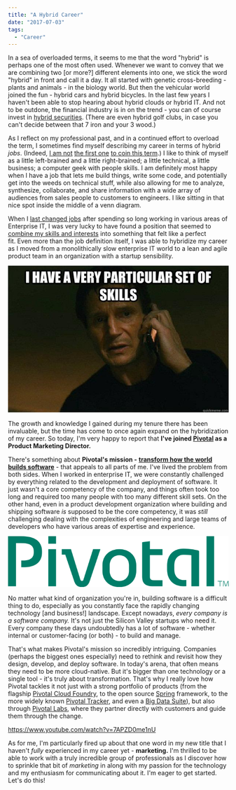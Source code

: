 ```yaml
---
title: "A Hybrid Career"
date: "2017-07-03"
tags: 
  - "Career"
---
```


In a sea of overloaded terms, it seems to me that the word "hybrid" is perhaps one of the most often used. Whenever we want to convey that we are combining two \[or more?\] different elements into one, we stick the word "hybrid" in front and call it a day. It all started with genetic cross-breeding - plants and animals - in the biology world. But then the vehicular world joined the fun - hybrid cars and hybrid bicycles. In the last few years I haven't been able to stop hearing about hybrid clouds or hybrid IT. And not to be outdone, the financial industry is in on the trend - you can of course invest in [hybrid securities](http://www.investopedia.com/terms/h/hybridsecurity.asp). (There are even hybrid golf clubs, in case you can't decide between that 7 iron and your 3 wood.)

As I reflect on my professional past, and in a continued effort to overload the term, I sometimes find myself describing my career in terms of hybrid _jobs_. (Indeed, [I am not](https://www.roberthalf.com/blog/hybrid-jobs-what-are-they-and-how-can-you-get-one) [the first one](http://fortune.com/2016/03/11/hybrid-job-skills/) [to coin this term](http://burning-glass.com/research/hybrid-jobs/).) I like to think of myself as a little left-brained and a little right-brained; a little technical, a little business; a computer geek with people skills. I am definitely most happy when I have a job that lets me build things, write some code, and potentially get into the weeds on technical stuff, while also allowing for me to analyze, synthesize, collaborate, and share information with a wide array of audiences from sales people to customers to engineers. I like sitting in that nice spot inside the middle of a venn diagram.

When I [last changed jobs](/blog/11-years-later/) after spending so long working in various areas of Enterprise IT, I was very lucky to have found a position that seemed to [combine my skills and interests](/blog/being-a-product-manager/) into something that felt like a perfect fit. Even more than the job definition itself, I was able to hybridize my career as I moved from a monolithically slow enterprise IT world to a lean and agile product team in an organization with a startup sensibility.

![](images/particular-set-of-skills.jpg)

The growth and knowledge I gained during my tenure there has been invaluable, but the time has come to once again expand on the hybridization of my career. So today, I'm very happy to report that **I've joined [Pivotal](https://pivotal.io/) as a Product Marketing Director.**

There's something about **Pivotal's mission -** [**transform how the world builds software**](https://blog.pivotal.io/pivotal/news/we-transform-how-the-world-builds-software) - that appeals to all parts of me. I've lived the problem from both sides. When I worked in enterprise IT, we were constantly challenged by everything related to the development and deployment of software. It just wasn't a core competency of the company, and things often took too long and required too many people with too many different skill sets. On the other hand, even in a product development organization where building and shipping software _is_ supposed to be the core competency, it was _still_ challenging dealing with the complexities of engineering and large teams of developers who have various areas of expertise and experience.

[![](images/pivotal-logo.png)](http://www.pivotal.io)

No matter what kind of organization you're in, building software is a difficult thing to do, especially as you constantly face the rapidly changing technology \[and business!\] landscape. Except nowadays, _every company is a software company._ It's not just the Silicon Valley startups who need it. Every company these days undoubtedly has a lot of software - whether internal or customer-facing (or both) - to build and manage.

That's what makes Pivotal's mission so incredibly intriguing. Companies (perhaps the biggest ones especially) need to rethink and revisit how they design, develop, and deploy software. In today's arena, that often means they need to be more cloud-native. But it's bigger than one technology or a single tool - it's truly about transformation. That's why I really love how Pivotal tackles it not just with a strong portfolio of products (from the flagship [Pivotal Cloud Foundry](https://pivotal.io/platform), to the open source [Spring](https://spring.io/) framework, to the more widely known [Pivotal Tracker](https://www.pivotaltracker.com/), and even a [Big Data Suite](http://pivotal.io/big-data/pivotal-big-data-suite)), but also through [Pivotal Labs](https://pivotal.io/labs), where they partner directly with customers and guide them through the change.

https://www.youtube.com/watch?v=7APZD0me1nU

As for me, I'm particularly fired up about that one word in my new title that I haven't _fully_ experienced in my career yet - **marketing.** I'm thrilled to be able to work with a truly incredible group of professionals as I discover how to sprinkle that bit of _marketing_ in along with my passion for the technology and my enthusiasm for communicating about it. I'm eager to get started. Let's do this!

